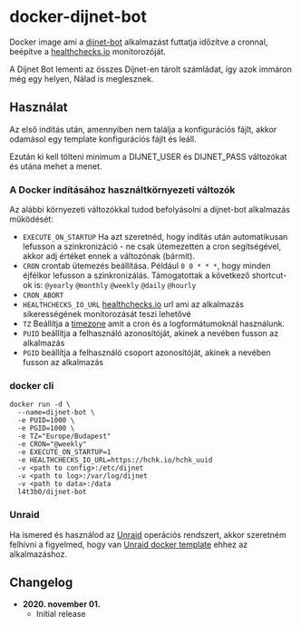 # docker-dijnet-bot

Docker image ami a [dijnet-bot](https://github.com/juzraai/dijnet-bot) alkalmazást futtatja időzítve a cronnal, beépítve a [healthchecks.io](https://healthchecks.io) monitorozóját.

A Díjnet Bot lementi az összes Díjnet-en tárolt számládat, így azok immáron még egy helyen, Nálad is meglesznek.

## Használat

Az első indítás után, amennyiben nem találja a konfigurációs fájlt, akkor odamásol egy template konfigurációs fájlt és leáll.

Ezután ki kell tölteni minimum a DIJNET_USER és DIJNET_PASS változókat és utána mehet a menet.

### A Docker indításához használtkörnyezeti változók

Az alábbi környezeti változókkal tudod befolyásolni a dijnet-bot alkalmazás működését:

* `EXECUTE_ON_STARTUP` Ha azt szeretnéd, hogy indítás után automatikusan lefusson a szinkronizáció - ne csak ütemezetten a cron segítségével, akkor adj értéket ennek a változónak (bármit).
* `CRON` crontab ütemezés beállítása. Például `0 0 * * *`, hogy minden éjfélkor lefusson a szinkronizálás. Támogatottak a következő shortcut-ok is: `@yearly` `@monthly` `@weekly` `@daily` `@hourly`
* `CRON_ABORT`
* `HEALTHCHECKS_IO_URL` [healthchecks.io](https://healthchecks.io) url ami az alkalmazás sikerességének monitorozását teszi lehetővé
* `TZ` Beállítja a [timezone](https://en.wikipedia.org/wiki/List_of_tz_database_time_zones) amit a cron és a logformátumoknál használunk.
* `PUID` beállítja a felhasználó azonosítóját, akinek a nevében fusson az alkalmazás
* `PGID` beállítja a felhasználó csoport azonosítóját, akinek a nevében fusson az alkalmazás


### docker cli

```
docker run -d \
  --name=dijnet-bot \
  -e PUID=1000 \
  -e PGID=1000 \
  -e TZ="Europe/Budapest"
  -e CRON="@weekly"
  -e EXECUTE_ON_STARTUP=1
  -e HEALTHCHECKS_IO_URL=https://hchk.io/hchk_uuid
  -v <path to config>:/etc/dijnet
  -v <path to log>:/var/log/dijnet
  -v <path to data>:/data
  l4t3b0/dijnet-bot
```

### Unraid
Ha ismered és használod az [Unraid](https://unraid.net/) operációs rendszert, akkor szeretném felhívni a figyelmed, hogy van [Unraid docker template](https://github.com/l4t3b0/unraid-docker-templates) ehhez az alkalmazáshoz. 
## Changelog

+ **2020. november 01.**
  * Initial release

<br />
<br />
